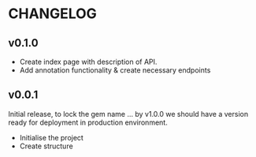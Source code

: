 CHANGELOG
=========

v0.1.0
------

* Create index page with description of API.
* Add annotation functionality & create necessary endpoints


v0.0.1
------

Initial release, to lock the gem name ... by v1.0.0 we should have a version
ready for deployment in production environment.

* Initialise the project
* Create structure
